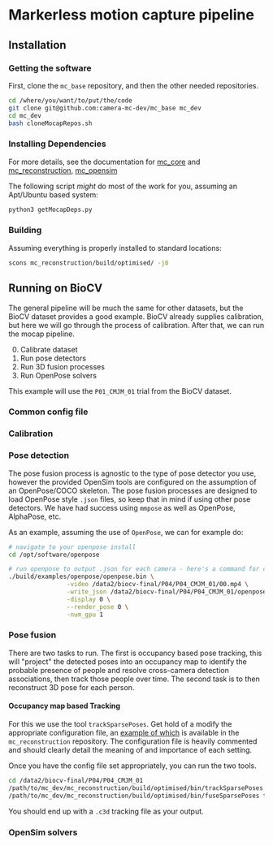 # Markerless motion capture pipeline

## Installation

### Getting the software

First, clone the `mc_base` repository, and then the other needed repositories.

```bash
cd /where/you/want/to/put/the/code
git clone git@github.com:camera-mc-dev/mc_base mc_dev
cd mc_dev
bash cloneMocapRepos.sh
```

### Installing Dependencies

For more details, see the documentation for [mc_core](https://github.com/camera-mc-dev/mc_core) and [mc_reconstruction](https://github.com/camera-mc-dev/mc_reconstruction), [mc_opensim](https://github.com/camera-mc-dev/mc_opensim)

The following script _might_ do most of the work for you, assuming an Apt/Ubuntu based system:

```bash
python3 getMocapDeps.py
```



### Building

Assuming everything is properly installed to standard locations:

```bash
scons mc_reconstruction/build/optimised/ -j8
```

## Running on BioCV

The general pipeline will be much the same for other datasets, but the BioCV dataset provides a good example. BioCV already supplies calibration, but here we will go through the process of calibration. After that, we can run the mocap pipeline.

 0) Calibrate dataset
 1) Run pose detectors
 2) Run 3D fusion processes
 3) Run OpenPose solvers

This example will use the `P01_CMJM_01` trial from the BioCV dataset.

### Common config file

### Calibration

### Pose detection

The pose fusion process is agnostic to the type of pose detector you use, however the provided OpenSim tools are configured on the assumption of an OpenPose/COCO skeleton. The pose fusion processes are designed to load OpenPose style `.json` files, so keep that in mind if using other pose detectors. We have had success using `mmpose` as well as OpenPose, AlphaPose, etc.

As an example, assuming the use of `OpenPose`, we can for example do:

```bash
# navigate to your openpose install
cd /opt/software/openpose

# run openpose to output .json for each camera - here's a command for camera 00
./build/examples/openpose/openpose.bin \
                -video /data2/biocv-final/P04/P04_CMJM_01/00.mp4 \
                -write_json /data2/biocv-final/P04/P04_CMJM_01/openpose_output_00 \
                -display 0 \
                --render_pose 0 \
                -num_gpu 1
```

### Pose fusion

There are two tasks to run. The first is occupancy based pose tracking, this will "project" the detected poses into an occupancy map to identify the probable presence of people and resolve cross-camera detection associations, then track those people over time. The second task is to then reconstruct 3D pose for each person.

#### Occupancy map based Tracking

For this we use the tool `trackSparsePoses`. Get hold of a modify the appropriate configuration file, an [example of which](https://github.com/camera-mc-dev/mc_reconstruction/blob/master/configs/track-fuse.cfg) is available in the `mc_reconstruction` repository. The configuration file is heavily commented and should clearly detail the meaning of and importance of each setting.

Once you have the config file set appropriately, you can run the two tools.

```bash
cd /data2/biocv-final/P04/P04_CMJM_01
/path/to/mc_dev/mc_reconstruction/build/optimised/bin/trackSparsePoses track-fuse.cfg
/path/to/mc_dev/mc_reconstruction/build/optimised/bin/fuseSparsePoses track-fuse.cfg
```

You should end up with a `.c3d` tracking file as your output.


### OpenSim solvers
